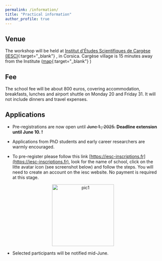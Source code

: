 ```yaml
---
permalink: /information/
title: "Practical information"
author_profile: true
---
```


## Venue
The workshop will be held at [Institut d'Études Scientifiques de Cargèse (IESC)](https://iesc.universita.corsica/?lang=en){:target="_blank"} , in Corsica. Cargèse village is 15 minutes away from the Institute ([map](https://www.google.com/maps/place/Institut+d'%C3%A9tudes+scientifiques+de+Carg%C3%A8se/@42.1347222,8.6088889,17z/data=!3m1!4b1!4m6!3m5!1s0x12da7bceca37af77:0xc3a8f34b39c63765!8m2!3d42.1347222!4d8.6088889!16s%2Fg%2F1vb9g4s1?entry=ttu&g_ep=EgoyMDI1MDEwNy4wIKXMDSoASAFQAw%3D%3D){:target="_blank"} )

## Fee
The school fee  will be about 800 euros, covering accommodation, breakfasts, lunches and airport shuttle on Monday 20 and Friday 31. It will not include dinners and travel expenses. 

## Applications
- Pre-registrations are now open until ~~June 1., 2025.~~ **Deadline extension until June 10. !**

-  Applications from PhD students and early career researchers are warmly encouraged. 

- To pre-register please follow this link [https://iesc-inscriptions.fr](https://iesc-inscriptions.fr), look for the name of school, click on the litte avatar icon (see screenshot below) and follow the steps. You will need to create an account on the iesc website. No payment is required at this stage.

<center>
<img src="{{ site.baseurl }}/files/howto.png" alt="pic1" style="height: 200px" >
</center>

- Selected participants will be notified mid-June.


